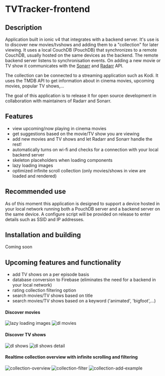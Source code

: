 # TVTracker-frontend

## Description

Application built in ionic v4 that integrates with a backend server. 
It's use is to discover new movies/tvshows and adding them to a "collection" for later viewing.
It uses a local CouchDB (PouchDB) that synchronizes to a remote CouchDB, usually hosted on the same devices as the backend. 
The remote backend server listens to synchronisation events. On adding a new movie or TV show it communicates with the 
<a href="https://sonarr.tv/"> Sonarr</a> and <a href="https://radarr.video/"> Radarr</a> API.

The collection can be connected to a streaming application such as Kodi. 
It uses the TMDB API to get information about in cinema movies, upcoming movies, popular TV shows,...

The goal of this application is to release it for open source development in collaboration with maintainers of Radarr and Sonarr. 

## Features
* view upcoming/now playing in cinema movies
* get suggestions based on the movie/TV show you are viewing
* add new movies and TV shows and let Radarr and Sonarr handle the rest!
* automatically turns on wi-fi and checks for a connection with your local backend server 
* skeleton placeholders when loading components
* lazy loading images
* optimized infinite scroll collection (only movies/shows in view are loaded and rendered)

## Recommended use
As of this moment this application is designed to support a device hosted in your local network running both a PouchDB server and a backend server on the same device. 
A configure script will be provided on release to enter details such as SSID and IP addresses.

## Installation and building
Coming soon

## Upcoming features and functionality
* add TV shows on a per episode basis
* database conversion to Firebase (eliminates the need for a backend in your local network)
* rating collection filtering option
* search movies/TV shows based on title
* search movies/TV shows based on a keyword ('animated', 'bigfoot',...)


#### Discover movies

![lazy loading images](https://media.giphy.com/media/VbyRnlifzthMOQ6h2j/giphy.gif) ![dl movies](https://media.giphy.com/media/IciueVTEN7IsDyly5j/giphy.gif) 

#### Discover TV shows 

![dl shows](https://media.giphy.com/media/Y3wjYbSVJhJSWPkw1J/giphy.gif) ![dl shows detail](https://media.giphy.com/media/JmOWoSHLyITcNTJm1a/giphy.gif)

#### Realtime collection overview with infinite scrolling and filtering 

![collection-overview](https://media.giphy.com/media/dzCmi9PqA6Bf3Vj24L/giphy.gif) ![collection-filter](https://media.giphy.com/media/h1oUfnkGzqNGJYjvCY/giphy.gif) ![collection-add-example](https://media.giphy.com/media/cjykHOKy1eOqA6T10Q/giphy.gif)




